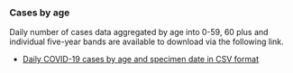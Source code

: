 ### Cases by age

Daily number of cases data aggregated by age into 0-59, 60 plus and individual five-year bands are available to download via the following link.

* [Daily COVID-19 cases by age and specimen date in CSV format](/downloads/demographic/cases/specimen_date-latest.csv)


